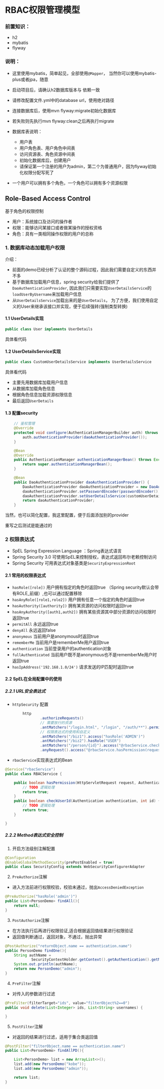 # RBAC权限管理模型

### 前置知识：

- h2
- mybatis
- flyway

### 说明： 
- 这里使用mybatis，简单起见，全部使用```@Mapper```，
当然你可以使用mybatis-plus或者jpa，随意
- 启动项目后，请确认h2数据库版本与 依赖一致
- 请修改配置文件.yml中的database url，使用绝对路径
- 连接数据库后，使用mvn flyway:migrate初始化数据库
- 若失败则先执行mvn flyway:clean之后再执行migrate
- 数据库表说明：
    - 用户表
    - 用户角色表、用户角色中间表
    - 访问资源表、角色资源中间表
    - 初始化数据库后，创建用户
    - 请保证第一个注册的用户为admin，第二个为普通用户，因为flyway初始化权限分配写死了

- 一个用户可以拥有多个角色，一个角色可以拥有多个资源权限

## Role-Based Access Control

基于角色的权限控制

- 用户：系统接口及访问的操作者
- 权限：能够访问某接口或者做某操作的授权资格
- 角色：具有一类相同操作权限的用户的总称

### 1. 数据库动态加载用户权限

介绍：
- 前面的demo已经分析了认证的整个源码过程，因此我们需要自定义的东西并不多
- 基于数据库加载用户信息，spring security给我们提供了```DaoAuthenticationProvider```,
因此我们只需要实现```UserDetailsService```的```loadUserByUsername```来加载用户信息
- 从```UserDetailsService```加载出来的是```UserDetails```，
为了方便，我们使用自定义的User来继承该接口并实现，便于后续强转(强制类型转换)

#### 1.1 UserDetails实现
```java
public class User implements UserDetails
```
具体看代码
#### 1.2 UserDetailsService实现
```java
public class CustomUserDetailsService implements UserDetailsService
```
具体看代码
- 主要先用数据库加载用户信息
- 从数据库加载角色信息
- 根据角色信息加载资源权限信息
- 最后返回```UserDetails```

#### 1.3 配置security
```java
    // 鉴权管理
    @Override
    protected void configure(AuthenticationManagerBuilder auth) throws Exception {
        auth.authenticationProvider(daoAuthenticationProvider());
    }

    @Bean
    @Override
    public AuthenticationManager authenticationManagerBean() throws Exception {
        return super.authenticationManagerBean();
    }

    @Bean
    public DaoAuthenticationProvider daoAuthenticationProvider() {
        DaoAuthenticationProvider daoAuthenticationProvider = new DaoAuthenticationProvider();
        daoAuthenticationProvider.setPasswordEncoder(passwordEncoder());
        daoAuthenticationProvider.setUserDetailsService(customUserDetailsService);
        return daoAuthenticationProvider;
    }
```
当然，也可以简化配置，我这里配置，便于后面添加别的provider

重写之后测试是能通过的

### 2 权限表达式
- SpEL  Spring Expression Language ：Spring表达式语言
- Spring Security 3.0 可使用SpEL来控制授权，表达式返回布尔老赖控制访问
- Spring Security 可用表达式对象基类是```SecurityExpressionRoot```

#### 2.1 常用的权限表达式

- ```hasRole([role])```	用户拥有指定的角色时返回true （Spring security默认会带有ROLE_前缀）,也可以通过配置移除
- ```hasAnyRole([role1,role2])```	用户拥有任意一个指定的角色时返回true
- ```hasAuthority([authority])```	拥有某资源的访问权限时返回true
- ```hasAnyAuthority([auth1,auth2])```	拥有某些资源其中部分资源的访问权限时返回true
- ```permitAll```	永远返回true
- ```denyAll```	永远返回false
- ```anonymous```	当前用户是anonymous时返回true
- ```rememberMe```	当前用户是rememberMe用户返回true
- ```authentication```	当前登录用户的authentication对象
- ```fullAuthenticated```	当前用户既不是anonymous也不是rememberMe用户时返回true
- ```hasIpAddress('192.168.1.0/24')```	请求发送的IP匹配时返回true

#### 2.2 SpEL在全局配置中的使用

##### 2.2.1 URL安全表达式

-  ```httpSecurity``` 配置
```java
        http
                .authorizeRequests()
                // 需要放行的资源
                .antMatchers("/login.html", "/login", "/auth/**").permitAll()
                // 权限表达式的使用和自定义
                .antMatchers("/biz1").access("hasRole('ADMIN')")
                .antMatchers("/biz2").hasRole("USER")
                .antMatchers("/person/{id}").access("@rbacService.checkUserId(authentication,#id)")
                .anyRequest().access("@rbacService.hasPermission(request,authentication)");
```

- ```rbacService```实现表达式的Bean
```java
@Service("rbacService")
public class RBACService {

    public boolean hasPermission(HttpServletRequest request, Authentication authentication) {
        // TODO 逻辑处理
        return true;
    }
    public boolean checkUserId(Authentication authentication, int id) {
        // TODO 逻辑处理
        return true;
    }

}
```


##### 2.2.2 Method表达式安全控制

1. 开启方法级别注解配置
```java
@Configuration
@EnableGlobalMethodSecurity(prePostEnabled = true)
public class SecurityConfig extends WebSecurityConfigurerAdapter
```

2. ```PreAuthorize```注解
- 进入方法前进行权限校验，校验未通过，抛出```AccessDeniedException```
```java
@PreAuthorize("hasRole('admin')")
public List<PersonDemo> findAll(){
    return null;
}
```

3. ```PostAuthorize```注解
- 在方法执行后再进行权限验证,适合根据返回值结果进行权限验证
- 返回值判断通过，返回对象，不通过，抛出异常
```java
@PostAuthorize("returnObject.name == authentication.name")
public PersonDemo findOne(){
    String authName =
            SecurityContextHolder.getContext().getAuthentication().getName();
    System.out.println(authName);
    return new PersonDemo("admin");
}
```

4. ```PreFilter```注解
- 对传入的参数进行过滤
```java
@PreFilter(filterTarget="ids", value="filterObject%2==0")
public void delete(List<Integer> ids, List<String> usernames) {

}
```

5. ```PostFilter```注解
- 对返回的结果进行过滤，适用于集合类返回值
```java
@PostFilter("filterObject.name == authentication.name")
public List<PersonDemo> findAllPD(){

    List<PersonDemo> list = new ArrayList<>();
    list.add(new PersonDemo("kobe"));
    list.add(new PersonDemo("admin"));

    return list;
}
```
